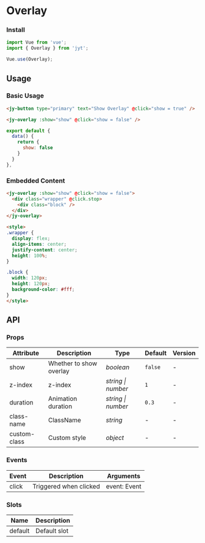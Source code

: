 # Overlay

### Install

``` javascript
import Vue from 'vue';
import { Overlay } from 'jyt';

Vue.use(Overlay);
```

## Usage

### Basic Usage

```html
<jy-button type="primary" text="Show Overlay" @click="show = true" />

<jy-overlay :show="show" @click="show = false" />
```

```js
export default {
  data() {
    return {
      show: false
    }
  }
},
```

### Embedded Content

```html
<jy-overlay :show="show" @click="show = false">
  <div class="wrapper" @click.stop>
    <div class="block" />
  </div>
</jy-overlay>

<style>
.wrapper {
  display: flex;
  align-items: center;
  justify-content: center;
  height: 100%;
}

.block {
  width: 120px;
  height: 120px;
  background-color: #fff;
}
</style>
```

## API

### Props

| Attribute | Description | Type | Default | Version |
|------|------|------|------|------|
| show | Whether to show overlay | *boolean* | `false` | - |
| z-index | z-index | *string \| number* | `1` | - |
| duration | Animation duration | *string \| number* | `0.3` | - |
| class-name | ClassName | *string* | - | - |
| custom-class | Custom style | *object* | - | - |

### Events

| Event | Description | Arguments |
|------|------|------|
| click | Triggered when clicked | event: Event |

### Slots

| Name | Description |
|------|------|
| default | Default slot |
